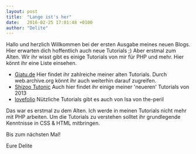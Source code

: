 ```yaml
---
layout: post
title:  "Lange ist's her"
date:   2016-02-25 17:01:48 +0100
author: "Delite"
---
```

Hallo und herzlich Willkommen bei der ersten Ausgabe meines neuen Blogs. Hier erwarten dich hoffentlich auch neue Tutorials ;) Aber erstmal zum Alten. Wir ihr wisst gibt es einige Tutorials von mir für PHP und mehr. Hier könnt ihr eine Liste einsehen.

- [Giatu.de](http://web.archive.org/web/20120627033039/http://www.giatu.de/tutorials/kategorie/PHP+Grundlagen) Hier findet ihr zahlreiche meiner alten Tutorials. Durch web.archive.org könnt ihr auch weiterhin darauf zugreifen.
- [Shizoo Tutonic](http://shizoo-design.de/tutonic/) Auch hier findet ihr einige meiner 'neueren' Tutorials von 2013
- [lovefolio](http://lovefolio.the-peril.com/staffel-acp/) Nützliche Tutorials gibt es auch von Isa von the-peril

Das war es erstmal zu dem Alten. Ich werde in meinen Tutorials nicht mehr mit PHP arbeiten. Um die Tutorials zu verstehen solltet ihr grundlegende Kenntnisse in CSS & HTML mitbringen.

Bis zum nächsten Mal!

Eure Delite
